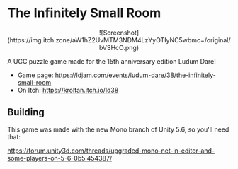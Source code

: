 # The Infinitely Small Room

<p align="center">![Screenshot](https://img.itch.zone/aW1hZ2UvMTM3NDM4LzYyOTIyNC5wbmc=/original/bVSHcO.png)</p>

A UGC puzzle game made for the 15th anniversary edition Ludum Dare!

 - Game page: https://ldjam.com/events/ludum-dare/38/the-infinitely-small-room
 - On Itch: https://kroltan.itch.io/ld38
 

## Building

This game was made with the new Mono branch of Unity 5.6, so you'll need that:

https://forum.unity3d.com/threads/upgraded-mono-net-in-editor-and-some-players-on-5-6-0b5.454387/
